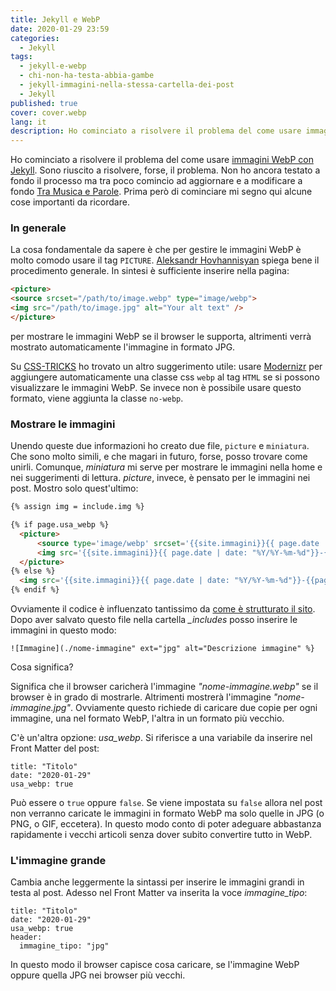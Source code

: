 ```yaml
---
title: Jekyll e WebP
date: 2020-01-29 23:59
categories:
  - Jekyll
tags:
  - jekyll-e-webp
  - chi-non-ha-testa-abbia-gambe
  - jekyll-immagini-nella-stessa-cartella-dei-post
  - Jekyll
published: true
cover: cover.webp
lang: it
description: Ho cominciato a risolvere il problema del come usare immagini WebP con Jekyll. Sono riuscito a risolvere, forse, il problema. Non ho ancora testato a fondo il processo ma tra poco comincio ad aggiornare e a modificare a fondo Tra Musica e Parole. Prima però di cominciare mi segno qui alcune cose importanti da ricordare.
---
```

Ho cominciato a risolvere il problema del come usare [immagini WebP con Jekyll](https://blog.stranianelli.com/chi-non-ha-testa-abbia-gambe/). Sono riuscito a risolvere, forse, il problema. Non ho ancora testato a fondo il processo ma tra poco comincio ad aggiornare e a modificare a fondo [Tra Musica e Parole](https://el3um4s.github.io/tra-musica-e-parole/). Prima però di cominciare mi segno qui alcune cose importanti da ricordare.

### In generale

La cosa fondamentale da sapere è che per gestire le immagini WebP è molto comodo usare il tag `PICTURE`. [Aleksandr Hovhannisyan](https://dev.to/aleksandrhovhannisyan/improve-page-load-speed-in-jekyll-with-the-webp-image-format-1e2a) spiega bene il procedimento generale. In sintesi è sufficiente inserire nella pagina:

~~~html
<picture>
<source srcset="/path/to/image.webp" type="image/webp">
<img src="/path/to/image.jpg" alt="Your alt text" />
</picture>
~~~

per mostrare le immagini WebP se il browser le supporta, altrimenti verrà mostrato automaticamente l'immagine in formato JPG.

Su [CSS-TRICKS](https://css-tricks.com/using-webp-images/) ho trovato un altro suggerimento utile: usare [Modernizr](https://modernizr.com/) per aggiungere automaticamente una classe css `webp` al tag `HTML` se si possono visualizzare le immagini WebP. Se invece non è possibile usare questo formato, viene aggiunta la classe `no-webp`.

### Mostrare le immagini

Unendo queste due informazioni ho creato due file, `picture` e `miniatura`. Che sono molto simili, e che magari in futuro, forse, posso trovare come unirli. Comunque, _miniatura_ mi serve per mostrare le immagini nella home e nei suggerimenti di lettura. _picture_, invece, è pensato per le immagini nei post. Mostro solo quest'ultimo:

~~~html
{% assign img = include.img %}

{% if page.usa_webp %}
  <picture>
      <source type='image/webp' srcset='{{site.immagini}}{{ page.date | date: "%Y/%Y-%m-%d"}}-{{page.url | remove_first: "/"}}{{ img }}.webp' >
      <img src='{{site.immagini}}{{ page.date | date: "%Y/%Y-%m-%d"}}-{{page.url | remove_first: "/"}}{{ img }}.{{ include.ext }}' alt='{{ include.alt }}' />
  </picture>
{% else %}
  <img src='{{site.immagini}}{{ page.date | date: "%Y/%Y-%m-%d"}}-{{page.url | remove_first: "/"}}{{ img }}.{{ include.ext }}' alt='{{ include.alt }}' />
{% endif %}
~~~

Ovviamente il codice è influenzato tantissimo da [come è strutturato il sito](https://blog.stranianelli.com/jekyll-immagini-nella-stessa-cartella-dei-post/). Dopo aver salvato questo file nella cartella _\_includes_ posso inserire le immagini in questo modo:

~~~
![Immagine](./nome-immagine" ext="jpg" alt="Descrizione immagine" %}
~~~

Cosa significa?

Significa che il browser caricherà l'immagine _"nome-immagine.webp"_ se il browser è in grado di mostrarle. Altrimenti mostrerà l'immagine _"nome-immagine.jpg"_. Ovviamente questo richiede di caricare due copie per ogni immagine, una nel formato WebP, l'altra in un formato più vecchio.

C'è un'altra opzione: _usa_webp_. Si riferisce a una variabile da inserire nel Front Matter del post:

```
title: "Titolo"
date: "2020-01-29"
usa_webp: true
```

Può essere o `true` oppure `false`. Se viene impostata su `false` allora nel post non verranno caricate le immagini in formato WebP ma solo quelle in JPG (o PNG, o GIF, eccetera). In questo modo conto di poter adeguare abbastanza rapidamente i vecchi articoli senza dover subito convertire tutto in WebP.

### L'immagine grande

Cambia anche leggermente la sintassi per inserire le immagini grandi in testa al post. Adesso nel Front Matter va inserita la voce _immagine\_tipo_:

```
title: "Titolo"
date: "2020-01-29"
usa_webp: true
header:
  immagine_tipo: "jpg"
```

In questo modo il browser capisce cosa caricare, se l'immagine WebP oppure quella JPG nei browser più vecchi.
